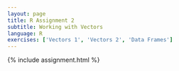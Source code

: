 ```yaml
---
layout: page
title: R Assignment 2
subtitle: Working with Vectors
language: R
exercises: ['Vectors 1', 'Vectors 2', 'Data Frames']
---
```


{% include assignment.html %}
